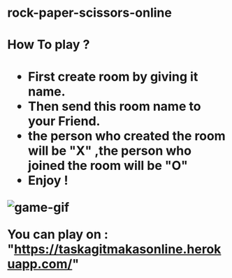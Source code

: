 # rock-paper-scissors-online


<h1>How To play ? <h1>
  
  
-  First create room by giving it name.
-  Then send this room name to your Friend.
-  the person who created the room will be "X" ,the person who joined the room will be "O"
-  Enjoy ! 

  
  ![game-gif](https://github.com/Furkangunduz/XoX-socketIO/blob/master/xox.gif)
  
  
 
You can play on : "https://taskagitmakasonline.herokuapp.com/"
